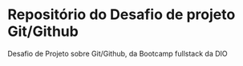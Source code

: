 # Repositório do Desafio de projeto Git/Github
Desafio de Projeto sobre Git/Github, da Bootcamp fullstack da DIO
